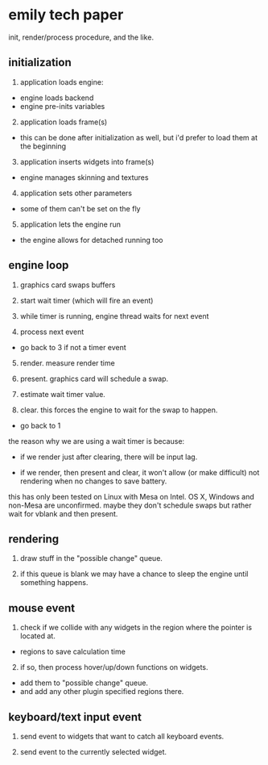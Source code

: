 # emily tech paper

init, render/process procedure, and the like.

## initialization

1. application loads engine:
  - engine loads backend
  - engine pre-inits variables

2. application loads frame(s)
  - this can be done after initialization as well, but i'd prefer to load them at the beginning

3. application inserts widgets into frame(s)
  - engine manages skinning and textures

4. application sets other parameters
  - some of them can't be set on the fly

5. application lets the engine run
  - the engine allows for detached running too

## engine loop

1. graphics card swaps buffers

2. start wait timer (which will fire an event)

3. while timer is running, engine thread waits for next event

4. process next event
  - go back to 3 if not a timer event

5. render. measure render time

6. present. graphics card will schedule a swap.

7. estimate wait timer value.

8. clear. this forces the engine to wait for the swap to happen.
  - go back to 1

the reason why we are using a wait timer is because:

- if we render just after clearing, there will be input lag.

- if we render, then present and clear, it won't allow (or make difficult) not rendering when no changes to save battery.

this has only been tested on Linux with Mesa on Intel.
OS X, Windows and non-Mesa are unconfirmed. maybe they don't schedule swaps but rather wait for vblank and then present.

## rendering

1. draw stuff in the "possible change" queue.

2. if this queue is blank we may have a chance to sleep the engine until something happens.

## mouse event

1. check if we collide with any widgets in the region where the pointer is located at.
  - regions to save calculation time

2. if so, then process hover/up/down functions on widgets.
  - add them to "possible change" queue.
  - and add any other plugin specified regions there.

## keyboard/text input event

1. send event to widgets that want to catch all keyboard events.

2. send event to the currently selected widget.
